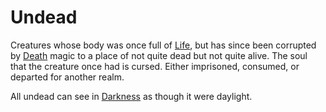 # Undead

Creatures whose body was once full of [Life](../../Magic/Spells/Spell%20Domains/Life.md), but has since been corrupted by [Death](../../Magic/Spells/Spell%20Domains/Death.md) magic to a place of not quite dead but not quite alive. The soul that the creature once had is cursed. Either imprisoned, consumed, or departed for another realm.

All undead can see in [Darkness](../../Game%20Procedures/Hazards/Darkness.md) as though it were daylight.
